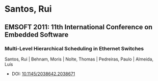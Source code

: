 # Santos, Rui

## EMSOFT 2011: 11th International Conference on Embedded Software

### Multi-Level Hierarchical Scheduling in Ethernet Switches
Santos, Rui | Behnam, Moris | Nolte, Thomas | Pedreiras, Paulo | Almeida, Luís
* DOI: [10.1145/2038642.2038671](https://doi.org/10.1145/2038642.2038671)

